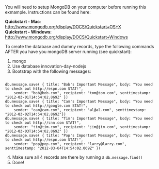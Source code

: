 
You will need to setup MongoDB on your computer before running this exmample.  Instructions can be found here:

**Quickstart - Mac**: http://www.mongodb.org/display/DOCS/Quickstart+OS+X   
**Quickstart - Windows**: http://www.mongodb.org/display/DOCS/Quickstart+Windows

To create the database and dummy records, type the following commands AFTER you have you mongoDB server running (see quickstart):

1. mongo
2. Use database innovation-day-nodejs
3. Bootstrap with the following messages:  

<code>
db.message.save( { title: "Bob's Important Message", body: "You need to check out http://espn.com STAT!",  
	sender: "bob@bob.com", recipient: "tom@tom.com", senttimestamp: "2012-03-01T14:54:02.069Z" })    
db.message.save( { title: "Cam's Important Message", body: "You need to check out http://google.com STAT!",  
	sender: "cam@cam.com", recipient: "al@al.com", senttimestamp: "2012-03-02T14:54:02.069Z"})      
db.message.save( { title: "Tim's Important Message", body: "You need to check out http://cnn.com STAT!",  
	sender: "tim@tim.com", recipient: "jim@jim.com", senttimestamp: "2012-03-03T14:54:02.069Z" })  
db.message.save( { title: "Pop's Important Message", body: "You need to check out http://espn.com STAT!",  
	sender: "pop@pop.com", recipient: "larry@larry.com", senttimestamp: "2012-03-04T14:54:02.069Z" })
</code>

4. Make sure all 4 records are there by running a <code>db.message.find()</code>
5. Done!
